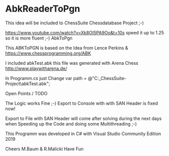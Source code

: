 # AbkReaderToPgn

This idea will be included to ChessSuite Chessdatabase Project ;-)

https://www.youtube.com/watch?v=Xk8OI5PA9Oo&t=10s speed it up to 1.25 so it is more fluent ;-)
AbkToPgn

This ABKToPGN is based on the Idea from Lence Perkins & https://www.chessprogramming.org/ABK


I included abkTest.abk this file was generated with Arena Chess http://www.playwitharena.de/

In Programm.cs just Change var path = @"C:\_ChessSuite-Project\abkTest.abk";

Open Points / TODO

The Logic works Fine ;-)
Export to Console with with SAN Header is fixed now!


Export to File with SAN Header will come after solving during the next days when Speeding up the Code and doing some Multithreading ;-)

This Programm was developed in C# with Visual Studio Community Edition 2019

Cheers M.Baum & R.Malicki Have Fun
